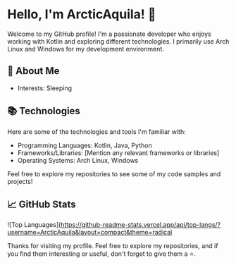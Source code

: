 # Hello, I'm ArcticAquila! 👋

Welcome to my GitHub profile! I'm a passionate developer who enjoys working with Kotlin and exploring different technologies. I primarily use Arch Linux and Windows for my development environment.

## 💬 About Me

- Interests: Sleeping

## 📚 Technologies

Here are some of the technologies and tools I'm familiar with:

- Programming Languages: Kotlin, Java, Python
- Frameworks/Libraries: [Mention any relevant frameworks or libraries]
- Operating Systems: Arch Linux, Windows

Feel free to explore my repositories to see some of my code samples and projects!

## 📈 GitHub Stats

![Top Languages](https://github-readme-stats.vercel.app/api/top-langs/?username=ArcticAquila&layout=compact&theme=radical

Thanks for visiting my profile. Feel free to explore my repositories, and if you find them interesting or useful, don't forget to give them a ⭐️.
